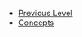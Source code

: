 <!-- docs/_sidebar.md created by Zachary Li -->

- [Previous Level](README)
- [Concepts](BlockChain/Concepts.md)
